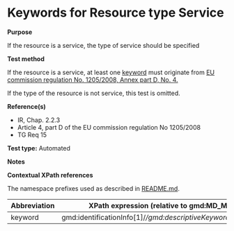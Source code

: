 
# Keywords for Resource type Service

**Purpose**	

If the resource is a service, the type of service should be specified

**Test method**	

If the resource is a service, at least one [keyword](#keyword) must originate from [EU commission regulation No. 1205/2008, Annex part D, No. 4.](http://inspire.ec.europa.eu/metadata-codelist/SpatialDataServiceCategory)

If the type of the resource is not service, this test is omitted. 

**Reference(s)**	 

* IR, Chap. 2.2.3
* Article 4, part D of the EU commission regulation No 1205/2008
* TG Req 15

**Test type:** Automated

**Notes**

**Contextual XPath references**

The namespace prefixes used as described in [README.md](./README.md#namespaces).

Abbreviation                                   |  XPath expression (relative to gmd:MD_Metadata)
-----------------------------------------------| -------------------------------------------------------------------------
<a name="keyword"></a> keyword   | gmd:identificationInfo[1]/*/gmd:descriptiveKeywords/*/gmd:keyword

